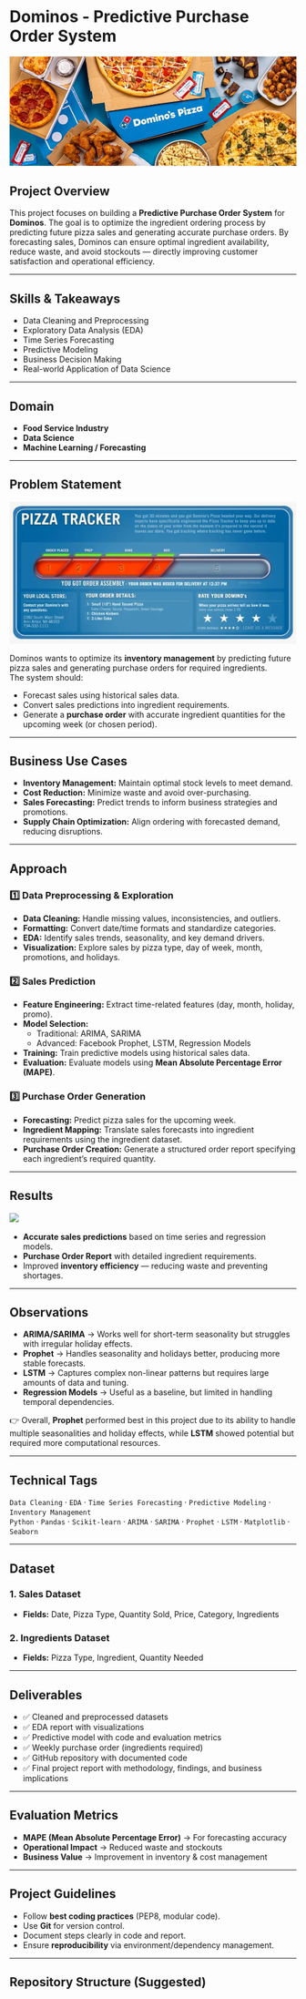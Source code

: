 # Dominos - Predictive Purchase Order System  

![](https://github.com/BERLINSAMUELRAJ/Dominos---Predictive-Purchase/blob/main/481661596_122210809634205100_6870617675683039272_n.jpg)

## Project Overview  
This project focuses on building a **Predictive Purchase Order System** for **Dominos**. The goal is to optimize the ingredient ordering process by predicting future pizza sales and generating accurate purchase orders. By forecasting sales, Dominos can ensure optimal ingredient availability, reduce waste, and avoid stockouts — directly improving customer satisfaction and operational efficiency.  

---

## Skills & Takeaways  
- Data Cleaning and Preprocessing  
- Exploratory Data Analysis (EDA)  
- Time Series Forecasting  
- Predictive Modeling  
- Business Decision Making  
- Real-world Application of Data Science  

---

## Domain  
- **Food Service Industry**  
- **Data Science**  
- **Machine Learning / Forecasting**  

---

## Problem Statement

![](https://github.com/BERLINSAMUELRAJ/Dominos---Predictive-Purchase/blob/main/dominos%20pizza%20tracker.webp)

Dominos wants to optimize its **inventory management** by predicting future pizza sales and generating purchase orders for required ingredients.  
The system should:  
- Forecast sales using historical sales data.  
- Convert sales predictions into ingredient requirements.  
- Generate a **purchase order** with accurate ingredient quantities for the upcoming week (or chosen period).  

---

## Business Use Cases  
- **Inventory Management:** Maintain optimal stock levels to meet demand.  
- **Cost Reduction:** Minimize waste and avoid over-purchasing.  
- **Sales Forecasting:** Predict trends to inform business strategies and promotions.  
- **Supply Chain Optimization:** Align ordering with forecasted demand, reducing disruptions.  

---

## Approach  

### 1️⃣ Data Preprocessing & Exploration  
- **Data Cleaning:** Handle missing values, inconsistencies, and outliers.  
- **Formatting:** Convert date/time formats and standardize categories.  
- **EDA:** Identify sales trends, seasonality, and key demand drivers.  
- **Visualization:** Explore sales by pizza type, day of week, month, promotions, and holidays.  

### 2️⃣ Sales Prediction  
- **Feature Engineering:** Extract time-related features (day, month, holiday, promo).  
- **Model Selection:**  
  - Traditional: ARIMA, SARIMA  
  - Advanced: Facebook Prophet, LSTM, Regression Models  
- **Training:** Train predictive models using historical sales data.  
- **Evaluation:** Evaluate models using **Mean Absolute Percentage Error (MAPE)**.  

### 3️⃣ Purchase Order Generation  
- **Forecasting:** Predict pizza sales for the upcoming week.  
- **Ingredient Mapping:** Translate sales forecasts into ingredient requirements using the ingredient dataset.  
- **Purchase Order Creation:** Generate a structured order report specifying each ingredient’s required quantity.  

---

## Results

![](https://github.com/BERLINSAMUELRAJ/Dominos---Predictive-Purchase/blob/main/order-Domino%E2%80%99s-Pizza-with-technology-2.jpg)

- **Accurate sales predictions** based on time series and regression models.  
- **Purchase Order Report** with detailed ingredient requirements.  
- Improved **inventory efficiency** — reducing waste and preventing shortages.  

---

## Observations  
- **ARIMA/SARIMA** → Works well for short-term seasonality but struggles with irregular holiday effects.  
- **Prophet** → Handles seasonality and holidays better, producing more stable forecasts.  
- **LSTM** → Captures complex non-linear patterns but requires large amounts of data and tuning.  
- **Regression Models** → Useful as a baseline, but limited in handling temporal dependencies.  

👉 Overall, **Prophet** performed best in this project due to its ability to handle multiple seasonalities and holiday effects, while **LSTM** showed potential but required more computational resources.  

---

## Technical Tags  
`Data Cleaning` · `EDA` · `Time Series Forecasting` · `Predictive Modeling` · `Inventory Management`  
`Python` · `Pandas` · `Scikit-learn` · `ARIMA` · `SARIMA` · `Prophet` · `LSTM` · `Matplotlib` · `Seaborn`  

---

## Dataset  

### 1. Sales Dataset  
- **Fields:** Date, Pizza Type, Quantity Sold, Price, Category, Ingredients  

### 2. Ingredients Dataset  
- **Fields:** Pizza Type, Ingredient, Quantity Needed  

---

## Deliverables  
- ✅ Cleaned and preprocessed datasets  
- ✅ EDA report with visualizations  
- ✅ Predictive model with code and evaluation metrics  
- ✅ Weekly purchase order (ingredients required)  
- ✅ GitHub repository with documented code  
- ✅ Final project report with methodology, findings, and business implications  

---

## Evaluation Metrics  
- **MAPE (Mean Absolute Percentage Error)** → For forecasting accuracy  
- **Operational Impact** → Reduced waste and stockouts  
- **Business Value** → Improvement in inventory & cost management  

---

## Project Guidelines  
- Follow **best coding practices** (PEP8, modular code).  
- Use **Git** for version control.  
- Document steps clearly in code and report.  
- Ensure **reproducibility** via environment/dependency management.  

---

## Repository Structure (Suggested)  
